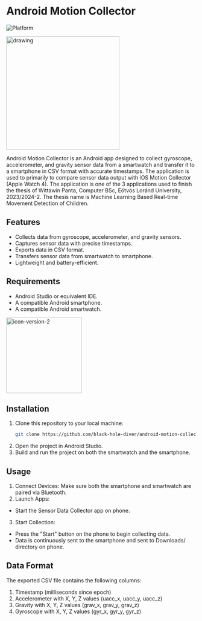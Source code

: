 # Android Motion Collector

![Platform](https://img.shields.io/badge/Platform-Android-green.svg)


<img src="https://github.com/black-hole-diver/mozgasmeres-wearos-1/blob/slicing-3000-ms/a-girl-biking.jpg" alt="drawing" width="300"/>

Android Motion Collector is an Android app designed to collect gyroscope, accelerometer, and gravity sensor data from a smartwatch and transfer it to a smartphone in CSV format with accurate timestamps. The application is used to primarily to compare sensor data output with iOS Motion Collector (Apple Watch 4). The application is one of the 3 applications used to finish the thesis of Wittawin Panta, Computer BSc, Eötvös Loránd University, 2023/2024-2. The thesis name is Machine Learning Based Real-time Movement Detection of Children.

## Features
- Collects data from gyroscope, accelerometer, and gravity sensors.
- Captures sensor data with precise timestamps.
- Exports data in CSV format.
- Transfers sensor data from smartwatch to smartphone.
- Lightweight and battery-efficient.

## Requirements
- Android Studio or equivalent IDE.
- A compatible Android smartphone.
- A compatible Android smartwatch.

<img src="https://github.com/black-hole-diver/mozgasmeres-wearos-1/blob/main/MobileApp/src/main/res/mipmap-xxhdpi/ic_launcher_round.png" alt="icon-version-2" width="200"/>

## Installation

1. Clone this repository to your local machine:
    ```bash
    git clone https://github.com/black-hole-diver/android-motion-collector.git
    ```
2. Open the project in Android Studio.
3. Build and run the project on both the smartwatch and the smartphone.

## Usage
1. Connect Devices:
Make sure both the smartphone and smartwatch are paired via Bluetooth.
2. Launch Apps:
- Start the Sensor Data Collector app on phone.
3. Start Collection:
- Press the "Start" button on the phone to begin collecting data.
- Data is continuously sent to the smartphone and sent to Downloads/ directory on phone.

## Data Format
The exported CSV file contains the following columns:

1. Timestamp (milliseconds since epoch)
2. Accelerometer with X, Y, Z values (uacc_x, uacc_y, uacc_z)
3. Gravity with X, Y, Z values (grav_x, grav_y, grav_z)
4. Gyroscope with X, Y, Z values (gyr_x, gyr_y, gyr_z)
